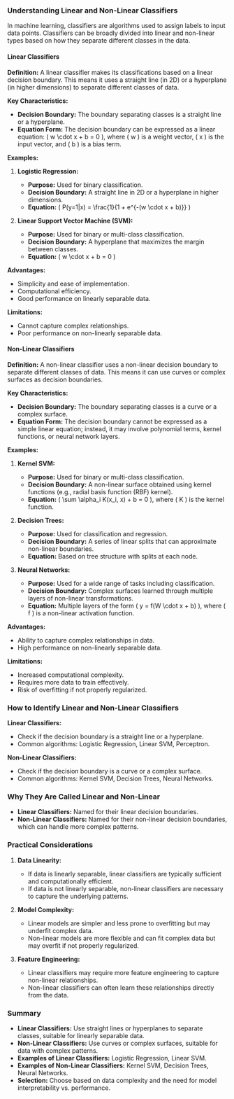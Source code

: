 ### Understanding Linear and Non-Linear Classifiers

In machine learning, classifiers are algorithms used to assign labels to input data points. Classifiers can be broadly divided into linear and non-linear types based on how they separate different classes in the data.

#### Linear Classifiers

**Definition:**
A linear classifier makes its classifications based on a linear decision boundary. This means it uses a straight line (in 2D) or a hyperplane (in higher dimensions) to separate different classes of data.

**Key Characteristics:**
- **Decision Boundary:** The boundary separating classes is a straight line or a hyperplane.
- **Equation Form:** The decision boundary can be expressed as a linear equation: \( w \cdot x + b = 0 \), where \( w \) is a weight vector, \( x \) is the input vector, and \( b \) is a bias term.

**Examples:**
1. **Logistic Regression:**
   - **Purpose:** Used for binary classification.
   - **Decision Boundary:** A straight line in 2D or a hyperplane in higher dimensions.
   - **Equation:** \( P(y=1|x) = \frac{1}{1 + e^{-(w \cdot x + b)}} \)
   
2. **Linear Support Vector Machine (SVM):**
   - **Purpose:** Used for binary or multi-class classification.
   - **Decision Boundary:** A hyperplane that maximizes the margin between classes.
   - **Equation:** \( w \cdot x + b = 0 \)

**Advantages:**
- Simplicity and ease of implementation.
- Computational efficiency.
- Good performance on linearly separable data.

**Limitations:**
- Cannot capture complex relationships.
- Poor performance on non-linearly separable data.

#### Non-Linear Classifiers

**Definition:**
A non-linear classifier uses a non-linear decision boundary to separate different classes of data. This means it can use curves or complex surfaces as decision boundaries.

**Key Characteristics:**
- **Decision Boundary:** The boundary separating classes is a curve or a complex surface.
- **Equation Form:** The decision boundary cannot be expressed as a simple linear equation; instead, it may involve polynomial terms, kernel functions, or neural network layers.

**Examples:**
1. **Kernel SVM:**
   - **Purpose:** Used for binary or multi-class classification.
   - **Decision Boundary:** A non-linear surface obtained using kernel functions (e.g., radial basis function (RBF) kernel).
   - **Equation:** \( \sum \alpha_i K(x_i, x) + b = 0 \), where \( K \) is the kernel function.

2. **Decision Trees:**
   - **Purpose:** Used for classification and regression.
   - **Decision Boundary:** A series of linear splits that can approximate non-linear boundaries.
   - **Equation:** Based on tree structure with splits at each node.

3. **Neural Networks:**
   - **Purpose:** Used for a wide range of tasks including classification.
   - **Decision Boundary:** Complex surfaces learned through multiple layers of non-linear transformations.
   - **Equation:** Multiple layers of the form \( y = f(W \cdot x + b) \), where \( f \) is a non-linear activation function.

**Advantages:**
- Ability to capture complex relationships in data.
- High performance on non-linearly separable data.

**Limitations:**
- Increased computational complexity.
- Requires more data to train effectively.
- Risk of overfitting if not properly regularized.

### How to Identify Linear and Non-Linear Classifiers

**Linear Classifiers:**
- Check if the decision boundary is a straight line or a hyperplane.
- Common algorithms: Logistic Regression, Linear SVM, Perceptron.

**Non-Linear Classifiers:**
- Check if the decision boundary is a curve or a complex surface.
- Common algorithms: Kernel SVM, Decision Trees, Neural Networks.

### Why They Are Called Linear and Non-Linear

- **Linear Classifiers:** Named for their linear decision boundaries.
- **Non-Linear Classifiers:** Named for their non-linear decision boundaries, which can handle more complex patterns.

### Practical Considerations

1. **Data Linearity:**
   - If data is linearly separable, linear classifiers are typically sufficient and computationally efficient.
   - If data is not linearly separable, non-linear classifiers are necessary to capture the underlying patterns.

2. **Model Complexity:**
   - Linear models are simpler and less prone to overfitting but may underfit complex data.
   - Non-linear models are more flexible and can fit complex data but may overfit if not properly regularized.

3. **Feature Engineering:**
   - Linear classifiers may require more feature engineering to capture non-linear relationships.
   - Non-linear classifiers can often learn these relationships directly from the data.

### Summary

- **Linear Classifiers:** Use straight lines or hyperplanes to separate classes, suitable for linearly separable data.
- **Non-Linear Classifiers:** Use curves or complex surfaces, suitable for data with complex patterns.
- **Examples of Linear Classifiers:** Logistic Regression, Linear SVM.
- **Examples of Non-Linear Classifiers:** Kernel SVM, Decision Trees, Neural Networks.
- **Selection:** Choose based on data complexity and the need for model interpretability vs. performance.
